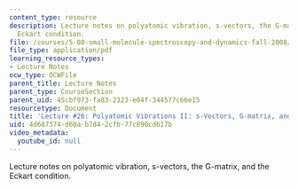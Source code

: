 ```yaml
---
content_type: resource
description: Lecture notes on polyatomic vibration, s-vectors, the G-matrix, and the
  Eckart condition.
file: /courses/5-80-small-molecule-spectroscopy-and-dynamics-fall-2008/4d687374d60ab7d42cfb77c890cd617b_26_580ln_fa08.pdf
file_type: application/pdf
learning_resource_types:
- Lecture Notes
ocw_type: OCWFile
parent_title: Lecture Notes
parent_type: CourseSection
parent_uid: 45cbf973-fa83-2323-e04f-344577c66e15
resourcetype: Document
title: 'Lecture #26: Polyatomic Vibrations II: s-Vectors, G-matrix, and Eckart Condition'
uid: 4d687374-d60a-b7d4-2cfb-77c890cd617b
video_metadata:
  youtube_id: null
---
```

Lecture notes on polyatomic vibration, s-vectors, the G-matrix, and the Eckart condition.

